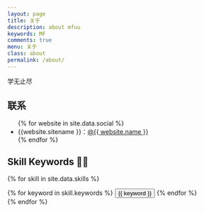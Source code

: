 ```yaml
---
layout: page
title: 关于
description: about mfuu
keywords: MF
comments: true
menu: 关于
class: about
permalink: /about/
---
```


学无止尽

## 联系

<ul>
{% for website in site.data.social %}
<li>{{website.sitename }}：<a href="{{ website.url }}" target="_blank">@{{ website.name }}</a></li>
{% endfor %}
</ul>


## Skill Keywords 👨‍💻

{% for skill in site.data.skills %}
<div class="btn-inline">
{% for keyword in skill.keywords %}
<button class="btn btn-outline" type="button">{{ keyword }}</button>
{% endfor %}
</div>
{% endfor %}
